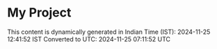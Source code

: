 # My Project

This content is dynamically generated in Indian Time (IST): 2024-11-25 12:41:52 IST
Converted to UTC: 2024-11-25 07:11:52 UTC
